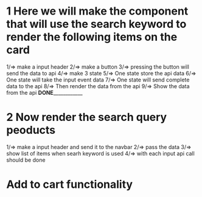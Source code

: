 # 1 Here we will make the component that will use the search keyword to render the following items on the card
1/=>  make a input header
2/=>  make a button
3/=>  pressing the button will send the data to api
4/=>  make 3 state
5/=>  One state store the api data
6/=>  One state will take the input event data
7/=>  One state will send complete data to the api
8/=>  Then render the data from the api
9/=>  Show the data from the api
________DONE____________________
# 2 Now render the search query peoducts
1/=>  make a input header and send it to the navbar
2/=>  pass the data
3/=>  show list of items when searh keyword is used
4/=>  with each input api call should be done
# Add to cart functionality
